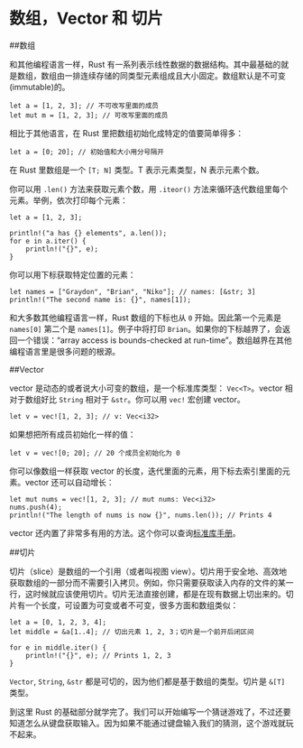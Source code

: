 数组，Vector 和 切片
===

##数组

和其他编程语言一样，Rust 有一系列表示线性数据的数据结构。其中最基础的就是数组，数组由一排连续存储的同类型元素组成且大小固定。数组默认是不可变(immutable)的。

	let a = [1, 2, 3]; // 不可改写里面的成员
	let mut m = [1, 2, 3]; // 可改写里面的成员
	
相比于其他语言，在 Rust 里把数组初始化成特定的值要简单得多：

	let a = [0; 20]; // 初始值和大小用分号隔开
	
在 Rust 里数组是一个 `[T; N]` 类型。T 表示元素类型，N 表示元素个数。

你可以用 `.len()` 方法来获取元素个数，用 `.iteor()` 方法来循环迭代数组里每个元素。举例，依次打印每个元素：

	let a = [1, 2, 3];

	println!("a has {} elements", a.len());
	for e in a.iter() {
	    println!("{}", e);
	}
	
你可以用下标获取特定位置的元素：

	let names = ["Graydon", "Brian", "Niko"]; // names: [&str; 3]
	println!("The second name is: {}", names[1]);
	
和大多数其他编程语言一样，Rust 数组的下标也从 `0` 开始。因此第一个元素是 `names[0]` 第二个是 `names[1]`。例子中将打印 `Brian`。如果你的下标越界了，会返回一个错误：“array access is bounds-checked at run-time”。数组越界在其他编程语言里是很多问题的根源。

##Vector

vector 是动态的或者说大小可变的数组，是一个标准库类型： `Vec<T>`。vector 相对于数组好比 `String` 相对于 `&str`。你可以用 `vec!` 宏创建 vector。

	let v = vec![1, 2, 3]; // v: Vec<i32>
	
如果想把所有成员初始化一样的值：

	let v = vec![0; 20]; // 20 个成员全初始化为 0

你可以像数组一样获取 vector 的长度，迭代里面的元素，用下标去索引里面的元素。vector 还可以自动增长：

	let mut nums = vec![1, 2, 3]; // mut nums: Vec<i32>
	nums.push(4);
	println!("The length of nums is now {}", nums.len()); // Prints 4
	
vector 还内置了非常多有用的方法。这个你可以查询[标准库手册](http://doc.rust-lang.org/std/)。

##切片

切片（slice）是数组的一个引用（或者叫视图 view）。切片用于安全地、高效地获取数组的一部分而不需要引入拷贝。例如，你只需要获取读入内存的文件的某一行，这时候就应该使用切片。切片无法直接创建，都是在现有数据上切出来的。切片有一个长度，可设置为可变或者不可变，很多方面和数组类似：

	let a = [0, 1, 2, 3, 4];
	let middle = &a[1..4]; // 切出元素 1, 2, 3；切片是一个前开后闭区间

	for e in middle.iter() {
    	println!("{}", e); // Prints 1, 2, 3
	}

`Vector`, `String`, `&str` 都是可切的，因为他们都是基于数组的类型。切片是 `&[T]` 类型。

到这里 Rust 的基础部分就学完了。我们可以开始编写一个猜谜游戏了，不过还要知道怎么从键盘获取输入。因为如果不能通过键盘输入我们的猜测，这个游戏就玩不起来。